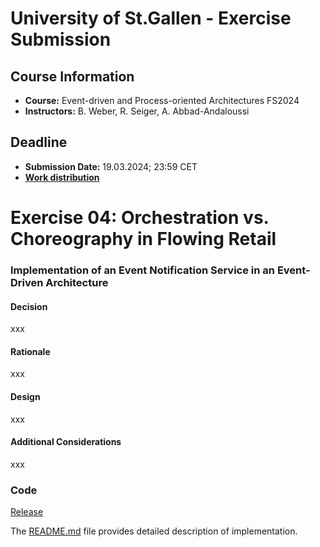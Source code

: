# University of St.Gallen - Exercise Submission

## Course Information

- **Course:** Event-driven and Process-oriented Architectures FS2024
- **Instructors:** B. Weber, R. Seiger, A. Abbad-Andaloussi

## Deadline

- **Submission Date:** 19.03.2024; 23:59 CET
- **[Work distribution](https://github.com/luetzyas/edpo-ss24-drop-shipping-a1-gr4/blob/master/docs/submissions/change_log.md)**

# Exercise 04: Orchestration vs. Choreography in Flowing Retail


### Implementation of an Event Notification Service in an Event-Driven Architecture

#### Decision
xxx

#### Rationale
xxx

#### Design
xxx

#### Additional Considerations
xxx

### Code
[Release]()

The [README.md](/kafka/java/mailing/README.md) file provides detailed description of implementation.




